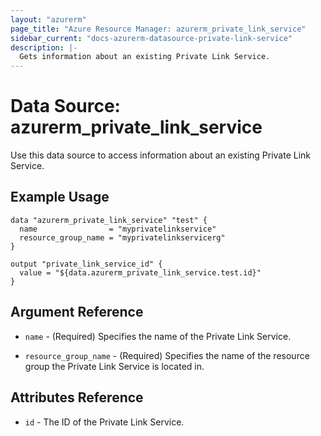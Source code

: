 ```yaml
---
layout: "azurerm"
page_title: "Azure Resource Manager: azurerm_private_link_service"
sidebar_current: "docs-azurerm-datasource-private-link-service"
description: |-
  Gets information about an existing Private Link Service.
---
```


# Data Source: azurerm_private_link_service

Use this data source to access information about an existing Private Link Service.

## Example Usage

```hcl
data "azurerm_private_link_service" "test" {
  name                = "myprivatelinkservice"
  resource_group_name = "myprivatelinkservicerg"
}

output "private_link_service_id" {
  value = "${data.azurerm_private_link_service.test.id}"
}
```

## Argument Reference

* `name` - (Required) Specifies the name of the Private Link Service.

* `resource_group_name` - (Required) Specifies the name of the resource group the Private Link Service is located in.

## Attributes Reference

* `id` - The ID of the Private Link Service.